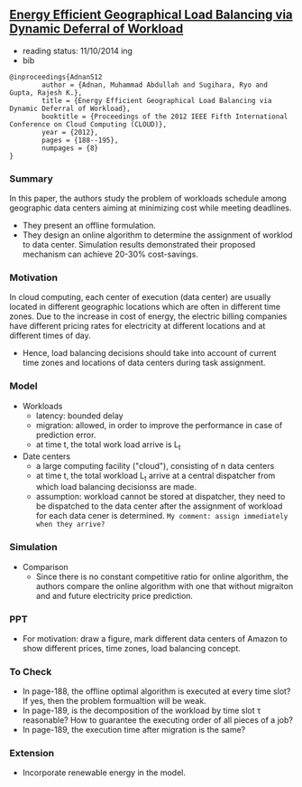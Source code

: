 [Energy Efficient Geographical Load Balancing via Dynamic Deferral of Workload](http://dl.acm.org/citation.cfm?id=2353793)
--- 

- reading status: 11/10/2014 ing
- bib
```
@inproceedings{AdnanS12
		author = {Adnan, Muhammad Abdullah and Sugihara, Ryo and Gupta, Rajesh K.},
		title = {Energy Efficient Geographical Load Balancing via Dynamic Deferral of Workload},
		booktitle = {Proceedings of the 2012 IEEE Fifth International Conference on Cloud Computing (CLOUD)},
		year = {2012},
		pages = {188--195},
		numpages = {8}
} 
```

### Summary
In this paper, the authors study the problem of workloads schedule among geographic data centers aiming at minimizing cost while meeting deadlines.
- They present an offline formulation.
- They design an online algorithm to determine the assignment of worklod to data center. Simulation results demonstrated their proposed mechanism can achieve 20-30% cost-savings.

### Motivation
In cloud computing, each center of execution (data center) are usually located in different geographic locations which are often in different time zones. Due to the increase in cost of energy, the electric billing companies have different pricing rates for electricity at different locations and at different times of day.
- Hence, load balancing decisions should take into account of current time zones and locations of data centers during task assignment.

### Model
- Workloads
	- latency: bounded delay
	- migration: allowed, in order to improve the performance in case of prediction error.
	- at time t, the total work load arrive is L<sub>t</sub>
- Date centers
	- a large computing facility ("cloud"), consisting of n data centers
	- at time t, the total workload L<sub>t</sub> arrive at a central dispatcher from which load balancing decisionss are made.
	- assumption: workload cannot be stored at dispatcher, they need to be dispatched to the data center after the assignment of workload for each data cener is determined. `My comment: assign immediately when they arrive?`

### Simulation
- Comparison
	- Since there is no constant competitive ratio for online algorithm, the authors compare the online algorithm with one that without migraiton and and future electricity price prediction.

### PPT
- For motivation: draw a figure, mark different data centers of Amazon to show different prices, time zones, load balancing concept.


### To Check
- In page-188, the offline optimal algorithm is executed at every time slot? If yes, then the problem formualtion will be weak.
- In page-189, is the decomposition of the workload by time slot &tau; reasonable? How to guarantee the executing order of all pieces of a job?
- In page-189, the execution time after migration is the same?

### Extension
- Incorporate renewable energy in the model.
